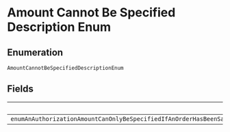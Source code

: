 
# Amount Cannot Be Specified Description Enum

## Enumeration

`AmountCannotBeSpecifiedDescriptionEnum`

## Fields

| Name |
|  --- |
| `enumAnAuthorizationAmountCanOnlyBeSpecifiedIfAnOrderHasBeenSavedByCallingV2checkoutordersorderIdsavePleaseSaveTheOrderAndTryAgain` |

